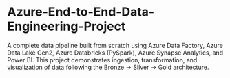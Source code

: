 # Azure-End-to-End-Data-Engineering-Project
A complete data pipeline built from scratch using Azure Data Factory, Azure Data Lake Gen2, Azure Databricks (PySpark), Azure Synapse Analytics, and Power BI. This project demonstrates ingestion, transformation, and visualization of data following the Bronze → Silver → Gold architecture.
